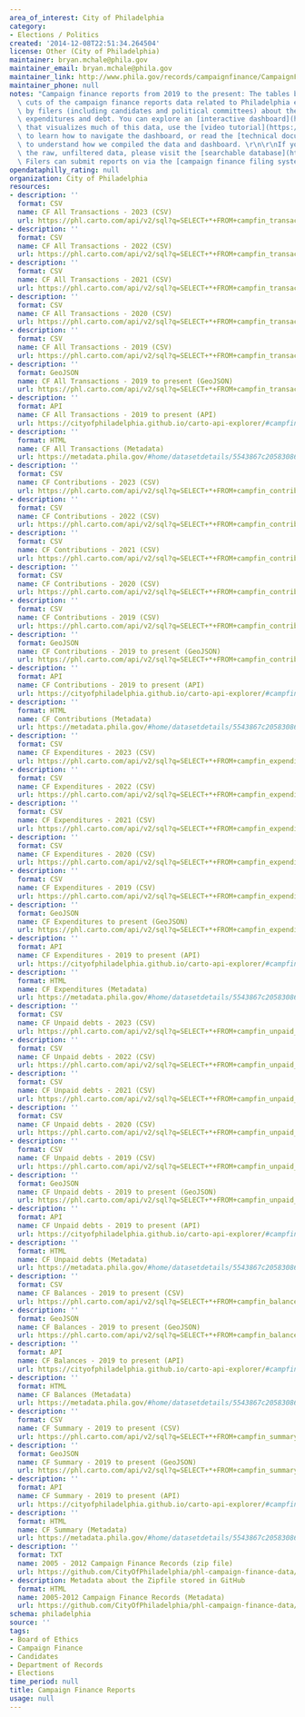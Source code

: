 ```yaml
---
area_of_interest: City of Philadelphia
category:
- Elections / Politics
created: '2014-12-08T22:51:34.264504'
license: Other (City of Philadelphia)
maintainer: bryan.mchale@phila.gov
maintainer_email: bryan.mchale@phila.gov
maintainer_link: http://www.phila.gov/records/campaignfinance/CampaignFinance.html
maintainer_phone: null
notes: "Campaign finance reports from 2019 to the present: The tables below show different\
  \ cuts of the campaign finance reports data related to Philadelphia elections provided\
  \ by filers (including candidates and political committees) about their contributions,\
  \ expenditures and debt. You can explore an [interactive dashboard](https://www.phila.gov/cf-dashboard)\
  \ that visualizes much of this data, use the [video tutorial](https://ethics.pub/CFvizdemo)\
  \ to learn how to navigate the dashboard, or read the [technical document](https://docs.google.com/document/d/1VzeY_HJOATS17pE4639OZq0fhrF7Jppps-Mc3dZhDqY/edit?usp=sharing)\
  \ to understand how we compiled the data and dashboard. \r\n\r\nIf you want to use\
  \ the raw, unfiltered data, please visit the [searchable database](https://apps.phila.gov/search/all).\
  \ Filers can submit reports on via the [campaign finance filing system](https://apps.phila.gov/auth)."
opendataphilly_rating: null
organization: City of Philadelphia
resources:
- description: ''
  format: CSV
  name: CF All Transactions - 2023 (CSV)
  url: https://phl.carto.com/api/v2/sql?q=SELECT+*+FROM+campfin_transactions+WHERE+report_year=2023&filename=campfin_transactions&format=csv&skipfields=cartodb_id
- description: ''
  format: CSV
  name: CF All Transactions - 2022 (CSV)
  url: https://phl.carto.com/api/v2/sql?q=SELECT+*+FROM+campfin_transactions+WHERE+report_year=2022&filename=campfin_transactions&format=csv&skipfields=cartodb_id
- description: ''
  format: CSV
  name: CF All Transactions - 2021 (CSV)
  url: https://phl.carto.com/api/v2/sql?q=SELECT+*+FROM+campfin_transactions+WHERE+report_year=2021&filename=campfin_transactions&format=csv&skipfields=cartodb_id
- description: ''
  format: CSV
  name: CF All Transactions - 2020 (CSV)
  url: https://phl.carto.com/api/v2/sql?q=SELECT+*+FROM+campfin_transactions+WHERE+report_year=2020&filename=campfin_transactions&format=csv&skipfields=cartodb_id
- description: ''
  format: CSV
  name: CF All Transactions - 2019 (CSV)
  url: https://phl.carto.com/api/v2/sql?q=SELECT+*+FROM+campfin_transactions+WHERE+report_year=2019&filename=campfin_transactions&format=csv&skipfields=cartodb_id
- description: ''
  format: GeoJSON
  name: CF All Transactions - 2019 to present (GeoJSON)
  url: https://phl.carto.com/api/v2/sql?q=SELECT+*+FROM+campfin_transactions&filename=campfin_transactions&format=geojson&skipfields=cartodb_id
- description: ''
  format: API
  name: CF All Transactions - 2019 to present (API)
  url: https://cityofphiladelphia.github.io/carto-api-explorer/#campfin_transactions
- description: ''
  format: HTML
  name: CF All Transactions (Metadata)
  url: https://metadata.phila.gov/#home/datasetdetails/5543867c20583086178c4f5f/representationdetails/56953da1bef6fe3a62c82303/
- description: ''
  format: CSV
  name: CF Contributions - 2023 (CSV)
  url: https://phl.carto.com/api/v2/sql?q=SELECT+*+FROM+campfin_contributions+WHERE+report_year=2023&filename=campfin_contributions&format=csv&skipfields=cartodb_id
- description: ''
  format: CSV
  name: CF Contributions - 2022 (CSV)
  url: https://phl.carto.com/api/v2/sql?q=SELECT+*+FROM+campfin_contributions+WHERE+report_year=2022&filename=campfin_contributions&format=csv&skipfields=cartodb_id
- description: ''
  format: CSV
  name: CF Contributions - 2021 (CSV)
  url: https://phl.carto.com/api/v2/sql?q=SELECT+*+FROM+campfin_contributions+WHERE+report_year=2021&filename=campfin_contributions&format=csv&skipfields=cartodb_id
- description: ''
  format: CSV
  name: CF Contributions - 2020 (CSV)
  url: https://phl.carto.com/api/v2/sql?q=SELECT+*+FROM+campfin_contributions+WHERE+report_year=2020&filename=campfin_contributions&format=csv&skipfields=cartodb_id
- description: ''
  format: CSV
  name: CF Contributions - 2019 (CSV)
  url: https://phl.carto.com/api/v2/sql?q=SELECT+*+FROM+campfin_contributions+WHERE+report_year=2019&filename=campfin_contributions&format=csv&skipfields=cartodb_id
- description: ''
  format: GeoJSON
  name: CF Contributions - 2019 to present (GeoJSON)
  url: https://phl.carto.com/api/v2/sql?q=SELECT+*+FROM+campfin_contributions&filename=campfin_contributions&format=geojson&skipfields=cartodb_id
- description: ''
  format: API
  name: CF Contributions - 2019 to present (API)
  url: https://cityofphiladelphia.github.io/carto-api-explorer/#campfin_contributions
- description: ''
  format: HTML
  name: CF Contributions (Metadata)
  url: https://metadata.phila.gov/#home/datasetdetails/5543867c20583086178c4f5f/representationdetails/56953da1bef6fe3a62c82303/
- description: ''
  format: CSV
  name: CF Expenditures - 2023 (CSV)
  url: https://phl.carto.com/api/v2/sql?q=SELECT+*+FROM+campfin_expenditures+WHERE+report_year=2023&filename=campfin_expenditures&format=csv&skipfields=cartodb_id
- description: ''
  format: CSV
  name: CF Expenditures - 2022 (CSV)
  url: https://phl.carto.com/api/v2/sql?q=SELECT+*+FROM+campfin_expenditures+WHERE+report_year=2022&filename=campfin_expenditures&format=csv&skipfields=cartodb_id
- description: ''
  format: CSV
  name: CF Expenditures - 2021 (CSV)
  url: https://phl.carto.com/api/v2/sql?q=SELECT+*+FROM+campfin_expenditures+WHERE+report_year=2021&filename=campfin_expenditures&format=csv&skipfields=cartodb_id
- description: ''
  format: CSV
  name: CF Expenditures - 2020 (CSV)
  url: https://phl.carto.com/api/v2/sql?q=SELECT+*+FROM+campfin_expenditures+WHERE+report_year=2020&filename=campfin_expenditures&format=csv&skipfields=cartodb_id
- description: ''
  format: CSV
  name: CF Expenditures - 2019 (CSV)
  url: https://phl.carto.com/api/v2/sql?q=SELECT+*+FROM+campfin_expenditures+WHERE+report_year=2019&filename=campfin_expenditures&format=csv&skipfields=cartodb_id
- description: ''
  format: GeoJSON
  name: CF Expenditures to present (GeoJSON)
  url: https://phl.carto.com/api/v2/sql?q=SELECT+*+FROM+campfin_expenditures&filename=campfin_expenditures&format=geojson&skipfields=cartodb_id
- description: ''
  format: API
  name: CF Expenditures - 2019 to present (API)
  url: https://cityofphiladelphia.github.io/carto-api-explorer/#campfin_expenditures
- description: ''
  format: HTML
  name: CF Expenditures (Metadata)
  url: https://metadata.phila.gov/#home/datasetdetails/5543867c20583086178c4f5f/representationdetails/63d19442db0c200012bf20c8/
- description: ''
  format: CSV
  name: CF Unpaid debts - 2023 (CSV)
  url: https://phl.carto.com/api/v2/sql?q=SELECT+*+FROM+campfin_unpaid_debts+WHERE+report_year=2023&filename=campfin_unpaid_debts&format=csv&skipfields=cartodb_id
- description: ''
  format: CSV
  name: CF Unpaid debts - 2022 (CSV)
  url: https://phl.carto.com/api/v2/sql?q=SELECT+*+FROM+campfin_unpaid_debts+WHERE+report_year=2022&filename=campfin_unpaid_debts&format=csv&skipfields=cartodb_id
- description: ''
  format: CSV
  name: CF Unpaid debts - 2021 (CSV)
  url: https://phl.carto.com/api/v2/sql?q=SELECT+*+FROM+campfin_unpaid_debts+WHERE+report_year=2021&filename=campfin_unpaid_debts&format=csv&skipfields=cartodb_id
- description: ''
  format: CSV
  name: CF Unpaid debts - 2020 (CSV)
  url: https://phl.carto.com/api/v2/sql?q=SELECT+*+FROM+campfin_unpaid_debts+WHERE+report_year=2020&filename=campfin_unpaid_debts&format=csv&skipfields=cartodb_id
- description: ''
  format: CSV
  name: CF Unpaid debts - 2019 (CSV)
  url: https://phl.carto.com/api/v2/sql?q=SELECT+*+FROM+campfin_unpaid_debts+WHERE+report_year=2019&filename=campfin_unpaid_debts&format=csv&skipfields=cartodb_id
- description: ''
  format: GeoJSON
  name: CF Unpaid debts - 2019 to present (GeoJSON)
  url: https://phl.carto.com/api/v2/sql?q=SELECT+*+FROM+campfin_unpaid_debts&filename=campfin_unpaid_debts&format=geojson&skipfields=cartodb_id
- description: ''
  format: API
  name: CF Unpaid debts - 2019 to present (API)
  url: https://cityofphiladelphia.github.io/carto-api-explorer/#campfin_unpaid_debts
- description: ''
  format: HTML
  name: CF Unpaid debts (Metadata)
  url: https://metadata.phila.gov/#home/datasetdetails/5543867c20583086178c4f5f/representationdetails/63d19496db0c200012bf21b4/
- description: ''
  format: CSV
  name: CF Balances - 2019 to present (CSV)
  url: https://phl.carto.com/api/v2/sql?q=SELECT+*+FROM+campfin_balances&filename=campfin_balances&format=csv&skipfields=cartodb_id
- description: ''
  format: GeoJSON
  name: CF Balances - 2019 to present (GeoJSON)
  url: https://phl.carto.com/api/v2/sql?q=SELECT+*+FROM+campfin_balances&filename=campfin_balances&format=geojson&skipfields=cartodb_id
- description: ''
  format: API
  name: CF Balances - 2019 to present (API)
  url: https://cityofphiladelphia.github.io/carto-api-explorer/#campfin_balances
- description: ''
  format: HTML
  name: CF Balances (Metadata)
  url: https://metadata.phila.gov/#home/datasetdetails/5543867c20583086178c4f5f/representationdetails/63d194ff468df60012a1ac3c/
- description: ''
  format: CSV
  name: CF Summary - 2019 to present (CSV)
  url: https://phl.carto.com/api/v2/sql?q=SELECT+*+FROM+campfin_summary&filename=campfin_summary&format=csv&skipfields=cartodb_id
- description: ''
  format: GeoJSON
  name: CF Summary - 2019 to present (GeoJSON)
  url: https://phl.carto.com/api/v2/sql?q=SELECT+*+FROM+campfin_summary&filename=campfin_summary&format=geojson&skipfields=cartodb_id
- description: ''
  format: API
  name: CF Summary - 2019 to present (API)
  url: https://cityofphiladelphia.github.io/carto-api-explorer/#campfin_summary
- description: ''
  format: HTML
  name: CF Summary (Metadata)
  url: https://metadata.phila.gov/#home/datasetdetails/5543867c20583086178c4f5f/representationdetails/63d19d8a57a407001247959b/
- description: ''
  format: TXT
  name: 2005 - 2012 Campaign Finance Records (zip file)
  url: https://github.com/CityOfPhiladelphia/phl-campaign-finance-data/blob/master/data.zip
- description: Metadata about the Zipfile stored in GitHub
  format: HTML
  name: 2005-2012 Campaign Finance Records (Metadata)
  url: https://github.com/CityOfPhiladelphia/phl-campaign-finance-data/blob/master/README.md
schema: philadelphia
source: ''
tags:
- Board of Ethics
- Campaign Finance
- Candidates
- Department of Records
- Elections
time_period: null
title: Campaign Finance Reports
usage: null
---
```

